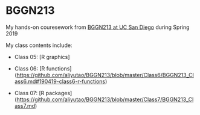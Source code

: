 # BGGN213

My hands-on couresework from [BGGN213 at UC San Diego](https://bioboot.github.io/bggn213_S19/) during Spring 2019


My class contents include:
- Class 05: [R graphics]

- Class 06: [R functions]
(https://github.com/aliyutao/BGGN213/blob/master/Class6/BGGN213_Class6.md#190419-class6-r-functions)

- Class 07: [R packages]
(https://github.com/aliyutao/BGGN213/blob/master/Class7/BGGN213_Class7.md)
